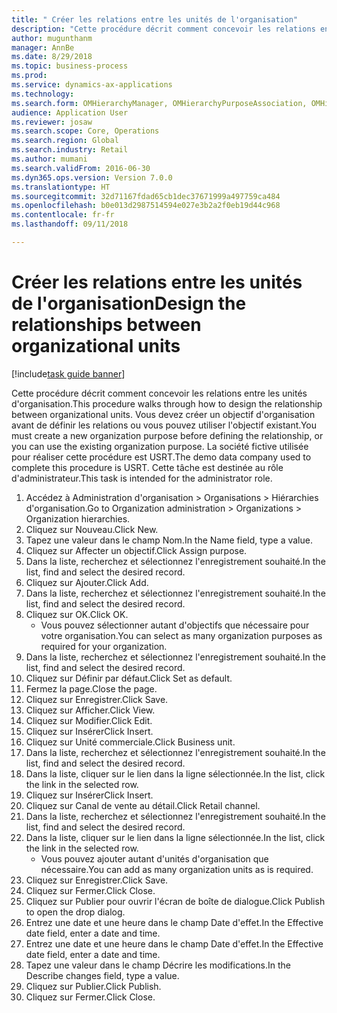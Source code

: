 ```yaml
--- 
title: " Créer les relations entre les unités de l'organisation"
description: "Cette procédure décrit comment concevoir les relations entre les unités d'organisation."
author: mugunthanm
manager: AnnBe
ms.date: 8/29/2018
ms.topic: business-process
ms.prod: 
ms.service: dynamics-ax-applications
ms.technology: 
ms.search.form: OMHierarchyManager, OMHierarchyPurposeAssociation, OMHierarchySelection, HierarchyDesigner, OMNodeSelection,  HierarchyPublishAndCloseForm
audience: Application User
ms.reviewer: josaw
ms.search.scope: Core, Operations
ms.search.region: Global
ms.search.industry: Retail
ms.author: mumani
ms.search.validFrom: 2016-06-30
ms.dyn365.ops.version: Version 7.0.0
ms.translationtype: HT
ms.sourcegitcommit: 32d71167fdad65cb1dec37671999a497759ca484
ms.openlocfilehash: b0e013d2987514594e027e3b2a2f0eb19d44c968
ms.contentlocale: fr-fr
ms.lasthandoff: 09/11/2018

---
```

# <a name="design-the-relationships-between-organizational-units"></a><span data-ttu-id="0ff62-103"> Créer les relations entre les unités de l'organisation</span><span class="sxs-lookup"><span data-stu-id="0ff62-103">Design the relationships between organizational units</span></span>

[!include[task guide banner](../includes/task-guide-banner.md)]

<span data-ttu-id="0ff62-104">Cette procédure décrit comment concevoir les relations entre les unités d'organisation.</span><span class="sxs-lookup"><span data-stu-id="0ff62-104">This procedure walks through how to design the relationship between organizational units.</span></span> <span data-ttu-id="0ff62-105">Vous devez créer un objectif d'organisation avant de définir les relations ou vous pouvez utiliser l'objectif existant.</span><span class="sxs-lookup"><span data-stu-id="0ff62-105">You must create a new organization purpose before defining the relationship, or you can use the existing organization purpose.</span></span> <span data-ttu-id="0ff62-106">La société fictive utilisée pour réaliser cette procédure est USRT.</span><span class="sxs-lookup"><span data-stu-id="0ff62-106">The demo data company used to complete this procedure is USRT.</span></span> <span data-ttu-id="0ff62-107">Cette tâche est destinée au rôle d'administrateur.</span><span class="sxs-lookup"><span data-stu-id="0ff62-107">This task is intended for the administrator role.</span></span>

1. <span data-ttu-id="0ff62-108">Accédez à Administration d'organisation > Organisations > Hiérarchies d'organisation.</span><span class="sxs-lookup"><span data-stu-id="0ff62-108">Go to Organization administration > Organizations > Organization hierarchies.</span></span>
2. <span data-ttu-id="0ff62-109">Cliquez sur Nouveau.</span><span class="sxs-lookup"><span data-stu-id="0ff62-109">Click New.</span></span>
3. <span data-ttu-id="0ff62-110">Tapez une valeur dans le champ Nom.</span><span class="sxs-lookup"><span data-stu-id="0ff62-110">In the Name field, type a value.</span></span>
4. <span data-ttu-id="0ff62-111">Cliquez sur Affecter un objectif.</span><span class="sxs-lookup"><span data-stu-id="0ff62-111">Click Assign purpose.</span></span>
5. <span data-ttu-id="0ff62-112">Dans la liste, recherchez et sélectionnez l'enregistrement souhaité.</span><span class="sxs-lookup"><span data-stu-id="0ff62-112">In the list, find and select the desired record.</span></span>
6. <span data-ttu-id="0ff62-113">Cliquez sur Ajouter.</span><span class="sxs-lookup"><span data-stu-id="0ff62-113">Click Add.</span></span>
7. <span data-ttu-id="0ff62-114">Dans la liste, recherchez et sélectionnez l'enregistrement souhaité.</span><span class="sxs-lookup"><span data-stu-id="0ff62-114">In the list, find and select the desired record.</span></span>
8. <span data-ttu-id="0ff62-115">Cliquez sur OK.</span><span class="sxs-lookup"><span data-stu-id="0ff62-115">Click OK.</span></span>
    * <span data-ttu-id="0ff62-116">Vous pouvez sélectionner autant d'objectifs que nécessaire pour votre organisation.</span><span class="sxs-lookup"><span data-stu-id="0ff62-116">You can select as many organization purposes as required for your organization.</span></span>  
9. <span data-ttu-id="0ff62-117">Dans la liste, recherchez et sélectionnez l'enregistrement souhaité.</span><span class="sxs-lookup"><span data-stu-id="0ff62-117">In the list, find and select the desired record.</span></span>
10. <span data-ttu-id="0ff62-118">Cliquez sur Définir par défaut.</span><span class="sxs-lookup"><span data-stu-id="0ff62-118">Click Set as default.</span></span>
11. <span data-ttu-id="0ff62-119">Fermez la page.</span><span class="sxs-lookup"><span data-stu-id="0ff62-119">Close the page.</span></span>
12. <span data-ttu-id="0ff62-120">Cliquez sur Enregistrer.</span><span class="sxs-lookup"><span data-stu-id="0ff62-120">Click Save.</span></span>
13. <span data-ttu-id="0ff62-121">Cliquez sur Afficher.</span><span class="sxs-lookup"><span data-stu-id="0ff62-121">Click View.</span></span>
14. <span data-ttu-id="0ff62-122">Cliquez sur Modifier.</span><span class="sxs-lookup"><span data-stu-id="0ff62-122">Click Edit.</span></span>
15. <span data-ttu-id="0ff62-123">Cliquez sur Insérer</span><span class="sxs-lookup"><span data-stu-id="0ff62-123">Click Insert.</span></span>
16. <span data-ttu-id="0ff62-124">Cliquez sur Unité commerciale.</span><span class="sxs-lookup"><span data-stu-id="0ff62-124">Click Business unit.</span></span>
17. <span data-ttu-id="0ff62-125">Dans la liste, recherchez et sélectionnez l'enregistrement souhaité.</span><span class="sxs-lookup"><span data-stu-id="0ff62-125">In the list, find and select the desired record.</span></span>
18. <span data-ttu-id="0ff62-126">Dans la liste, cliquer sur le lien dans la ligne sélectionnée.</span><span class="sxs-lookup"><span data-stu-id="0ff62-126">In the list, click the link in the selected row.</span></span>
19. <span data-ttu-id="0ff62-127">Cliquez sur Insérer</span><span class="sxs-lookup"><span data-stu-id="0ff62-127">Click Insert.</span></span>
20. <span data-ttu-id="0ff62-128">Cliquez sur Canal de vente au détail.</span><span class="sxs-lookup"><span data-stu-id="0ff62-128">Click Retail channel.</span></span>
21. <span data-ttu-id="0ff62-129">Dans la liste, recherchez et sélectionnez l'enregistrement souhaité.</span><span class="sxs-lookup"><span data-stu-id="0ff62-129">In the list, find and select the desired record.</span></span>
22. <span data-ttu-id="0ff62-130">Dans la liste, cliquer sur le lien dans la ligne sélectionnée.</span><span class="sxs-lookup"><span data-stu-id="0ff62-130">In the list, click the link in the selected row.</span></span>
    * <span data-ttu-id="0ff62-131">Vous pouvez ajouter autant d'unités d'organisation que nécessaire.</span><span class="sxs-lookup"><span data-stu-id="0ff62-131">You can add as many organization units as is required.</span></span>  
23. <span data-ttu-id="0ff62-132">Cliquez sur Enregistrer.</span><span class="sxs-lookup"><span data-stu-id="0ff62-132">Click Save.</span></span>
24. <span data-ttu-id="0ff62-133">Cliquez sur Fermer.</span><span class="sxs-lookup"><span data-stu-id="0ff62-133">Click Close.</span></span>
25. <span data-ttu-id="0ff62-134">Cliquez sur Publier pour ouvrir l'écran de boîte de dialogue.</span><span class="sxs-lookup"><span data-stu-id="0ff62-134">Click Publish to open the drop dialog.</span></span>
26. <span data-ttu-id="0ff62-135">Entrez une date et une heure dans le champ Date d'effet.</span><span class="sxs-lookup"><span data-stu-id="0ff62-135">In the Effective date field, enter a date and time.</span></span>
27. <span data-ttu-id="0ff62-136">Entrez une date et une heure dans le champ Date d'effet.</span><span class="sxs-lookup"><span data-stu-id="0ff62-136">In the Effective date field, enter a date and time.</span></span>
28. <span data-ttu-id="0ff62-137">Tapez une valeur dans le champ Décrire les modifications.</span><span class="sxs-lookup"><span data-stu-id="0ff62-137">In the Describe changes field, type a value.</span></span>
29. <span data-ttu-id="0ff62-138">Cliquez sur Publier.</span><span class="sxs-lookup"><span data-stu-id="0ff62-138">Click Publish.</span></span>
30. <span data-ttu-id="0ff62-139">Cliquez sur Fermer.</span><span class="sxs-lookup"><span data-stu-id="0ff62-139">Click Close.</span></span>


